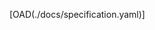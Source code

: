 
<!-- Include auto-generated md from openAPI yaml file for API specification itself -->

[OAD(./docs/specification.yaml)]


